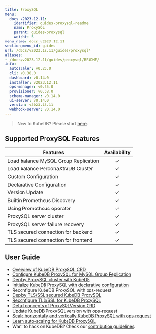 ```yaml
---
title: ProxySQL
menu:
  docs_v2023.12.11:
    identifier: guides-proxysql-readme
    name: ProxySQL
    parent: guides-proxysql
    weight: 5
menu_name: docs_v2023.12.11
section_menu_id: guides
url: /docs/v2023.12.11/guides/proxysql/
aliases:
- /docs/v2023.12.11/guides/proxysql/README/
info:
  autoscaler: v0.23.0
  cli: v0.38.0
  dashboard: v0.14.0
  installer: v2023.12.11
  ops-manager: v0.25.0
  provisioner: v0.38.0
  schema-manager: v0.14.0
  ui-server: v0.14.0
  version: v2023.12.11
  webhook-server: v0.14.0
---
```


> New to KubeDB? Please start [here](/docs/v2023.12.11/README).

## Supported ProxySQL Features

| Features                             | Availability |
| ------------------------------------ | :----------: |
| Load balance MySQL Group Replication |   &#10003;   |
| Load balance PerconaXtraDB Cluster   |   &#10003;   |
| Custom Configuration                 |   &#10003;   |
| Declarative Configuration            |   &#10003;   |
| Version Update                       |   &#10003;   |
| Builtin Prometheus Discovery         |   &#10003;   |
| Using Prometheus operator            |   &#10003;   |
| ProxySQL server cluster              |   &#10003;   |
| ProxySQL server failure recovery     |   &#10003;   |
| TLS secured connection for backend   |   &#10003;   |
| TLS secured connection for frontend  |   &#10003;   |

## User Guide

- [Overview of KubeDB ProxySQL CRD](/docs/v2023.12.11/guides/proxysql/concepts/proxysql/) 
- [Configure KubeDB ProxySQL for MySQL Group Replication](/docs/v2023.12.11/guides/proxysql/quickstart/mysqlgrp/)
- [Deploy ProxySQL cluster with KubeDB](/docs/v2023.12.11/guides/proxysql/clustering/proxysql-cluster/) 
- [Initialize KubeDB ProxySQL with declarative configuration](/docs/v2023.12.11/guides/proxysql/concepts/declarative-configuration/) 
- [Reconfigure KubeDB ProxySQL with ops-request](/docs/v2023.12.11/guides/proxysql/concepts/opsrequest/)
- [Deploy TLS/SSL secured KubeDB ProxySQL](/docs/v2023.12.11/guides/proxysql/tls/configure/)
- [Reconfigure TLS/SSL for KubeDB ProxySQL](/docs/v2023.12.11/guides/proxysql/reconfigure-tls/cluster/)
- [Detail concepts of ProxySQLVersion CRD](/docs/v2023.12.11/guides/proxysql/concepts/proxysql-version/)
- [Update KubeDB ProxySQL version with ops-request](/docs/v2023.12.11/guides/proxysql/update-version/cluster/)
- [Scale horizontally and vertically KubeDB ProxySQL with ops-request](/docs/v2023.12.11/guides/proxysql/scaling/horizontal-scaling/cluster/)
- [Learn auto-scaling for KubeDB ProxySQL](/docs/v2023.12.11/guides/proxysql/autoscaler/compute/cluster/)
- Want to hack on KubeDB? Check our [contribution guidelines](/docs/v2023.12.11/CONTRIBUTING).
